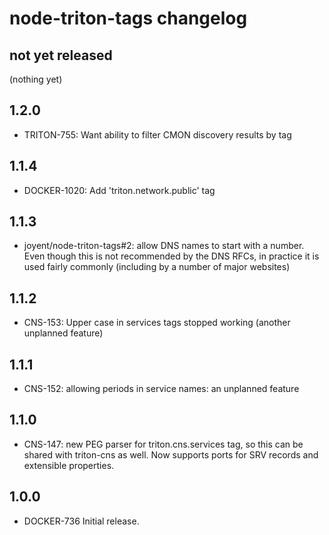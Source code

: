 # node-triton-tags changelog

## not yet released

(nothing yet)

## 1.2.0

- TRITON-755: Want ability to filter CMON discovery results by tag

## 1.1.4

- DOCKER-1020: Add 'triton.network.public' tag

## 1.1.3

- joyent/node-triton-tags#2: allow DNS names to start with a number. Even
  though this is not recommended by the DNS RFCs, in practice it is used
  fairly commonly (including by a number of major websites)

## 1.1.2

- CNS-153: Upper case in services tags stopped working (another unplanned
  feature)

## 1.1.1

- CNS-152: allowing periods in service names: an unplanned feature

## 1.1.0

- CNS-147: new PEG parser for triton.cns.services tag, so this can be
  shared with triton-cns as well. Now supports ports for SRV records and
  extensible properties.

## 1.0.0

- DOCKER-736 Initial release.

